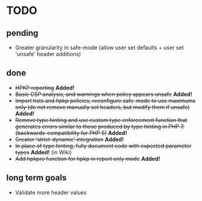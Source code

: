 # TODO
## pending
* Greater granularity in safe-mode (allow user set defaults + user set 'unsafe' header additions)

## done
* ~~HPKP reporting~~ **Added!**
* ~~Basic CSP analysis, and warnings when policy appears unsafe~~ **Added!**
* ~~Import hsts and hpkp policies, reconfigure safe-mode to use maximums only (do not remove manually set headers, but modify them if unsafe)~~ **Added!**
* ~~Remove type hinting and use custom type enforcement function that generates errors similar to those produced by type hinting in PHP 7. (backwards-compatibility for PHP 5)~~ **Added!**
* ~~Greater 'strict-dynamic' integration~~ **Added!**
* ~~In place of type hinting, fully document code with expected parameter types~~ **Added!** (in Wiki)
* ~~Add hpkpro function for hpkp in report only mode~~ **Added!**

## long term goals
* Validate more header values